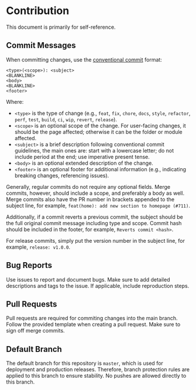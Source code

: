 # Contribution

This document is primarily for self-reference.

## Commit Messages

When committing changes, use the [conventional commit](https://www.conventionalcommits.org/en/v1.0.0/) format:

```
<type>(<scope>): <subject>
<BLANKLINE>
<body>
<BLANKLINE>
<footer>
```

Where:
- `<type>` is the type of change (e.g., `feat`, `fix`, `chore`, `docs`, `style`, `refactor`, `perf`, `test`, `build`, `ci`, `wip`, `revert`, `release`).
- `<scope>` is an optional scope of the change. For user-facing changes, it should be the page affected; otherwise it can be the folder or module affected.
- `<subject>` is a brief description following conventional commit guidelines, the main ones are: start with a lowercase letter; do not include period at the end; use imperative present tense.
- `<body>` is an optional extended description of the change.
- `<footer>` is an optional footer for additional information (e.g., indicating breaking changes, referencing issues).

Generally, regular commits do not require any optional fields. Merge commits, however, should include a scope, and preferably a body as well. Merge commits also have the PR number in brackets appended to the subject line, for example, `feat(home): add new section to homepage (#711)`.

Additionally, if a commit reverts a previous commit, the subject should be the full original commit message including type and scope. Commit hash should be included in the footer, for example, `Reverts commit <hash>`.

For release commits, simply put the version number in the subject line, for example, `release: v1.0.0`.

## Bug Reports

Use issues to report and document bugs. Make sure to add detailed descriptions and tags to the issue. If applicable, include reproduction steps.

## Pull Requests

Pull requests are required for commiting changes into the main branch. Follow the provided template when creating a pull request. Make sure to sign off merge commits.

## Default Branch

The default branch for this repository is `master`, which is used for deployment and production releases. Therefore, branch protection rules are applied to this branch to ensure stability. No pushes are allowed directly to this branch.
